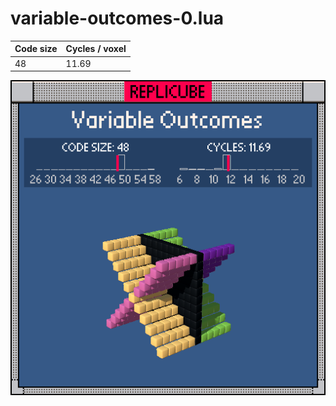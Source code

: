 # variable-outcomes-0.lua

| Code size | Cycles / voxel |
| --------- | -------------- |
| 48        | 11.69          |

![](variable-outcomes-0.png)
